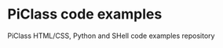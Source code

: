 PiClass code examples
=====================

PiClass HTML/CSS, Python and SHell code examples repository
